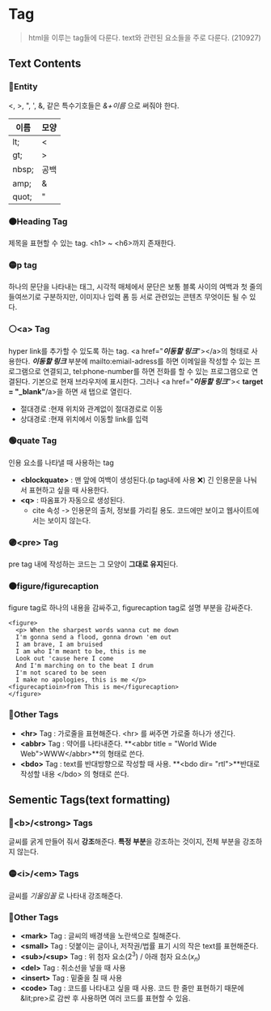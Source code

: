# Tag
> html을 이루는 tag들에 다룬다. text와 관련된 요소들을 주로 다룬다. (210927)
## Text Contents
### 🔘Entity 
<, >, ", ', &, 같은 특수기호들은 _&+이름_ 으로 써줘야 한다.

|이름|모양|
|-|-|
|lt;|	<	|꺽쇠
|gt;|	>	|꺽쇠
|nbsp;|	공백| ' ' (1칸 space)	공백
|amp;|	&|	앰퍼센드
|quot;|	"	|큰따옴표
### 🟠Heading Tag
제목을 표현할 수 있는 tag. &lt;h1> ~ &lt;h6>까지 존재한다. 
### 🟡p tag
하나의 문단을 나타내는 태그, 시각적 매체에서 문단은 보통 블록 사이의 여백과 첫 줄의 들여쓰기로 구분하지만, 이미지나 입력 폼 등 서로 관련있는 콘텐츠 무엇이든 될 수 있다.
### ⚪&lt;a> Tag
hyper link를 추가할 수 있도록 하는 tag. &lt;a href="**_이동할 링크_**">&lt;/a>의 형태로 사용한다. **_이동할 링크_** 부분에 mailto:emiail-adress를 하면 이메일을 작성할 수 있는 프로그램으로 연결되고, tel:phone-number를 하면 전화를 할 수 있는 프로그램으로 연결된다.
기본으로 현재 브라우저에 표시한다. 그러나 &lt;a href="**_이동할 링크_**">&lt; **target = "\_blank"**/a>을 하면 새 탭으로 열린다.
- 절대경로 :현재 위치와 관계없이 절대경로로 이동
- 상대경로 :현재 위치에서 이동할 link를 입력
### 🟢quate Tag
인용 요소를 나타낼 때 사용하는 tag
- **&lt;blockquate>** : 맨 앞에 여백이 생성된다.(p tag내에 사용 ❌) 긴 인용문을 나눠서 표현하고 싶을 때 사용한다.
- **&lt;q>** : 따옴표가 자동으로 생성된다.
     - cite 속성 -> 인용문의 출처, 정보를 가리킬 용도. 코드에만 보이고 웹사이트에서는 보이지 않는다.
### 🟣&lt;pre> Tag
pre tag 내에 작성하는 코드는 그 모양이 **그대로 유지**된다.
### 🟤figure/figurecaption
figure tag로 하나의 내용을 감싸주고, figurecaption tag로 설명 부분을 감싸준다.
```
<figure>
  <p> When the sharpest words wanna cut me down
  I'm gonna send a flood, gonna drown 'em out
  I am brave, I am bruised
  I am who I'm meant to be, this is me
  Look out 'cause here I come
  And I'm marching on to the beat I drum
  I'm not scared to be seen
  I make no apologies, this is me </p>
<figurecaptioin>from This is me</figurecaption>
</figure>
```
### 🔵Other Tags
- **&lt;hr>** Tag : 가로줄을 표현해준다. &lt;hr> 를 써주면 가로줄 하나가 생긴다.
- **&lt;abbr>** Tag : 약어를 나타내준다. **&lt;abbr title = "World Wide Web">WWW&lt;/abbr>**의 형태로 쓴다.
- **&lt;bdo>** Tag : text를 반대방향으로 작성할 때 사용. **&lt;bdo dir= "rtl">**반대로 작성할 내용 &lt;/bdo> 의 형태로 쓴다.
## Sementic Tags(text formatting)
### 🔴&lt;b>/&lt;strong> Tags
글씨를 굵게 만들어 줘서 **강조**해준다. **특정 부분**을 강조하는 것이지, 전체 부분을 강조하지 않는다.
### 🟡&lt;i>/&lt;em> Tags
글씨를 _기울임꼴_ 로 나타내 강조해준다.
### 🔵Other Tags
- **&lt;mark>** Tag : 글씨의 배경색을 노란색으로 칠해준다.
- **&lt;small>** Tag : 덧붙이는 글이나, 저작권/법률 표기 시의 작은 text를 표현해준다.
- **&lt;sub>/&lt;sup>** Tag : 위 첨자 요소($2^3$) / 아래 첨자 요소($x_n$)
- **&lt;del>** Tag : 취소선을 넣을 때 사용
- **&lt;insert>** Tag : 밑줄을 칠 때 사용
- **&lt;code>** Tag : 코드를 나타내고 싶을 때 사용. 코드 한 줄만 표현하기 때문에 &lit;pre>로 감싼 후 사용하면 여러 코드를 표현할 수 있음.

